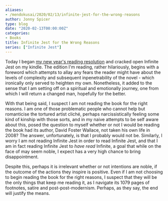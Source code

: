 ```yaml
---
aliases:
- /mendokusai/2020/02/13/infinite-jest-for-the-wrong-reasons
author: Jonny Spicer
type: blog
date: "2020-02-13T00:00:00Z"
categories:
- Books
title: Infinite Jest for the Wrong Reasons
series: ["Infinite Jest"]
---
```

Today I began [my new year's reading resolution](/blog/can-jonny-actually-read-challenge-20) and cracked open Infinite Jest on my kindle. The edition I'm reading, rather hilariously, begins with a foreword which attempts to allay any fears the reader might have about
the levels of complexity and subsequent inpenetrability of the novel - which ironically only served to heighten my own. Nonetheless, it added to the sense that I am setting off on a spiritual
and emotionally journey, one from which I will return a changed man, hopefully for the better.

With that being said, I suspect I am not reading the book for the right reasons. I am one of those
problematic people who cannot help but romanticise the tortured artist cliché, perhaps narcissistically feeling some kind of kinship with those sorts, and in my naive attempts to be self aware about this, posed the question to myself whether or not I would be reading the book had its author, David Foster Wallace, not taken his own life in 2008? The answer, unfortunately, is that I probably would not be. Similarly, I worry I am not reading Infinite Jest in order to read Infinite Jest, and that I am in fact reading Infinite Jest to *have read* Infinite, a goal that while on the face of may seem noble, I expect has a very high chance to bring disappointment.

Despite this, perhaps it is irrelevant whether or not intentions are noble, if the outcome of the
actions they inspire is positive. Even if I am not choosing to begin reading the book for the
right reasons, I suspect that they will be the only things that keep me reading it, as I navigate its 1079 pages of footnotes, satire and post-post-modernism. Perhaps, as they say, the end will justify the means.
